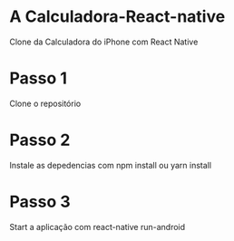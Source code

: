# A Calculadora-React-native

Clone da Calculadora do iPhone com React Native

# Passo 1
Clone o repositório 

# Passo 2 
Instale as depedencias com npm install ou yarn install


# Passo 3
Start a aplicação com react-native run-android
